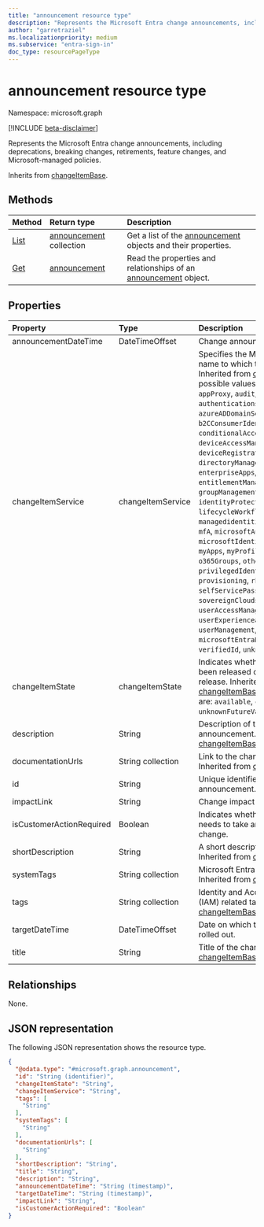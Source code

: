 ```yaml
---
title: "announcement resource type"
description: "Represents the Microsoft Entra change announcements, including deprecations, breaking changes, retirements, feature changes, and Microsoft-managed policies."
author: "garretraziel"
ms.localizationpriority: medium
ms.subservice: "entra-sign-in"
doc_type: resourcePageType
---
```


# announcement resource type

Namespace: microsoft.graph

[!INCLUDE [beta-disclaimer](../../includes/beta-disclaimer.md)]

Represents the Microsoft Entra change announcements, including deprecations, breaking changes, retirements, feature changes, and Microsoft-managed policies.

Inherits from [changeItemBase](../resources/changeitembase.md).

## Methods
|Method|Return type|Description|
|:---|:---|:---|
|[List](../api/announcement-list.md)|[announcement](../resources/announcement.md) collection|Get a list of the [announcement](../resources/announcement.md) objects and their properties.|
|[Get](../api/announcement-get.md)|[announcement](../resources/announcement.md)|Read the properties and relationships of an [announcement](../resources/announcement.md) object.|

## Properties
|Property|Type|Description|
|:---|:---|:---|
|announcementDateTime|DateTimeOffset|Change announcement date.|
|changeItemService|changeItemService|Specifies the Microsoft Entra service name to which this item belongs. Inherited from [changeItemBase](../resources/changeitembase.md).The possible values are: `accessReviews`, `appProxy`, `audit`, `authenticationsLogins`, `azureADDomainServices`, `b2B`, `b2CConsumerIdentityManagement`, `conditionalAccess`, `deviceAccessManagement`, `deviceRegistrationandManagement`, `directoryManagement`, `enterpriseApps`, `entitlementManagement`, `groupManagement`, `identityProtection`, `internetAccess`, `lifecycleWorkflows`, `linkedIn`, `managedidentitiesforAzureresources`, `mfA`, `microsoftAuthenticatorApp`, `microsoftIdentityManager`, `msGraph`, `myApps`, `myProfileAccount`, `na`, `o365Groups`, `other`, `privateAccess`, `privilegedIdentityManagement`, `provisioning`, `rbac`, `reporting`, `roles`, `selfServicePasswordReset`, `sovereignClouds`, `termsofUse`, `userAccessManagement`, `userExperienceandManagement`, `userManagement`, `microsoftEntraDomainServices`, `verifiedId`, `unknownFutureValue`.|
|changeItemState|changeItemState|Indicates whether this change has been released or if it is an upcoming release. Inherited from [changeItemBase](../resources/changeitembase.md).The possible values are: `available`, `comingSoon`, `unknownFutureValue`.|
|description|String|Description of the change announcement. Inherited from [changeItemBase](../resources/changeitembase.md).|
|documentationUrls|String collection|Link to the change documentation. Inherited from [changeItemBase](../resources/changeitembase.md).|
|id|String|Unique identifier for the change announcement. Inherited from [entity](../resources/entity.md).|
|impactLink|String|Change impact URL.|
|isCustomerActionRequired|Boolean|Indicates whether the customer needs to take any action for this change.|
|shortDescription|String|A short description of the change. Inherited from [changeItemBase](../resources/changeitembase.md).|
|systemTags|String collection|Microsoft Entra specific tags. Inherited from [changeItemBase](../resources/changeitembase.md).|
|tags|String collection|Identity and Access Management (IAM) related tags. Inherited from [changeItemBase](../resources/changeitembase.md).|
|targetDateTime|DateTimeOffset|Date on which the change will be rolled out.|
|title|String|Title of the change. Inherited from [changeItemBase](../resources/changeitembase.md).|

## Relationships
None.

## JSON representation
The following JSON representation shows the resource type.
<!-- {
  "blockType": "resource",
  "keyProperty": "id",
  "@odata.type": "microsoft.graph.announcement",
  "baseType": "microsoft.graph.changeItemBase",
  "openType": false
}
-->
``` json
{
  "@odata.type": "#microsoft.graph.announcement",
  "id": "String (identifier)",
  "changeItemState": "String",
  "changeItemService": "String",
  "tags": [
    "String"
  ],
  "systemTags": [
    "String"
  ],
  "documentationUrls": [
    "String"
  ],
  "shortDescription": "String",
  "title": "String",
  "description": "String",
  "announcementDateTime": "String (timestamp)",
  "targetDateTime": "String (timestamp)",
  "impactLink": "String",
  "isCustomerActionRequired": "Boolean"
}
```
